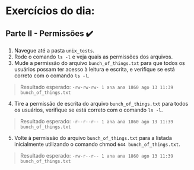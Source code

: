 # Exercícios do dia:

## Parte II - Permissões :heavy_check_mark:

  1. Navegue até a pasta `unix_tests`.
  2. Rode o comando `ls -l` e veja quais as permissões dos arquivos.
  3. Mude a permissão do arquivo `bunch_of_things.txt` para que todos os usuários possam ter acesso à leitura e escrita, e verifique se está correto com o comando `ls -l`.
  
> Resultado esperado: `-rw-rw-rw- 1 ana ana 1860 ago 13 11:39 bunch_of_things.txt`

  4. Tire a permissão de escrita do arquivo `bunch_of_things.txt` para todos os usuários, verifique se está correto com o comando `ls -l`.
  
> Resultado esperado: `-r--r--r-- 1 ana ana 1860 ago 13 11:39 bunch_of_things.txt`

  5. Volte à permissão do arquivo `bunch_of_things.txt` para a listada inicialmente utilizando o comando chmod `644 bunch_of_things.txt`.

> Resultado esperado: `-rw-r--r-- 1 ana ana 1860 ago 13 11:39 bunch_of_things.txt`
